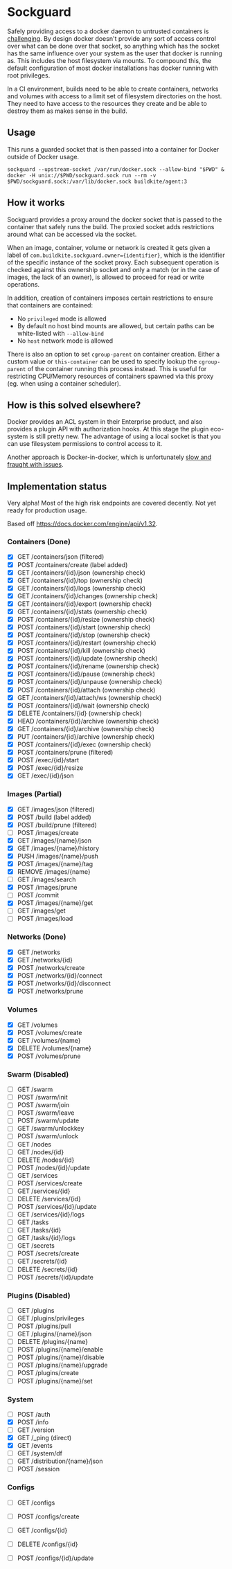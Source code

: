 # Sockguard

Safely providing access to a docker daemon to untrusted containers is [challenging](https://docs.docker.com/engine/security/https/). By design docker doesn't provide any sort of access control over what can be done over that socket, so anything which has the socket has the same influence over your system as the user that docker is running as. This includes the host filesystem via mounts. To compound this, the default configuration of most docker installations has docker running with root privileges.

In a CI environment, builds need to be able to create containers, networks and volumes with access to a limit set of filesystem directories on the host. They need to have access to the resources they create and be able to destroy them as makes sense in the build.

## Usage

This runs a guarded socket that is then passed into a container for Docker outside of Docker usage.

```
sockguard --upstream-socket /var/run/docker.sock --allow-bind "$PWD" &
docker -H unix://$PWD/sockguard.sock run --rm -v $PWD/sockguard.sock:/var/lib/docker.sock buildkite/agent:3
```

## How it works

Sockguard provides a proxy around the docker socket that is passed to the container that safely runs the build. The proxied socket adds restrictions around what can be accessed via the socket.

When an image, container, volume or network is created it gets given a label of `com.buildkite.sockguard.owner={identifier}`, which is the identifier of the specific instance of the socket proxy. Each subsequent operation is checked against this ownership socket and only a match (or in the case of images, the lack of an owner), is allowed to proceed for read or write operations.

In addition, creation of containers imposes certain restrictions to ensure that containers are contained:

* No `privileged` mode is allowed
* By default no host bind mounts are allowed, but certain paths can be white-listed with `--allow-bind`
* No `host` network mode is allowed

There is also an option to set `cgroup-parent` on container creation. Either a custom value or `this-container` can be used to specify lookup the `cgroup-parent` of the container running this process instead. This is useful for restricting CPU/Memory resources of containers spawned via this proxy (eg. when using a container scheduler).

## How is this solved elsewhere?

Docker provides an ACL system in their Enterprise product, and also provides a plugin API with authorization hooks. At this stage the plugin eco-system is still pretty new. The advantage of using a local socket is that you can use filesystem permissions to control access to it.

Another approach is Docker-in-docker, which is unfortunately [slow and fraught with issues](https://jpetazzo.github.io/2015/09/03/do-not-use-docker-in-docker-for-ci/).

## Implementation status

Very alpha! Most of the high risk endpoints are covered decently. Not yet ready for production usage.

Based off https://docs.docker.com/engine/api/v1.32.

### Containers (Done)

- [x] GET /containers/json (filtered)
- [x] POST /containers/create (label added)
- [x] GET /containers/{id}/json (ownership check)
- [x] GET /containers/{id}/top (ownership check)
- [x] GET /containers/{id}/logs (ownership check)
- [x] GET /containers/{id}/changes (ownership check)
- [x] GET /containers/{id}/export (ownership check)
- [x] GET /containers/{id}/stats (ownership check)
- [x] POST /containers/{id}/resize (ownership check)
- [x] POST /containers/{id}/start (ownership check)
- [x] POST /containers/{id}/stop (ownership check)
- [x] POST /containers/{id}/restart (ownership check)
- [x] POST /containers/{id}/kill (ownership check)
- [x] POST /containers/{id}/update (ownership check)
- [x] POST /containers/{id}/rename (ownership check)
- [x] POST /containers/{id}/pause (ownership check)
- [x] POST /containers/{id}/unpause (ownership check)
- [x] POST /containers/{id}/attach (ownership check)
- [x] GET /containers/{id}/attach/ws (ownership check)
- [x] POST /containers/{id}/wait (ownership check)
- [x] DELETE /containers/{id} (ownership check)
- [x] HEAD /containers/{id}/archive (ownership check)
- [x] GET /containers/{id}/archive (ownership check)
- [x] PUT /containers/{id}/archive (ownership check)
- [x] POST /containers/{id}/exec (ownership check)
- [x] POST /containers/prune (filtered)
- [x] POST /exec/{id}/start
- [x] POST /exec/{id}/resize
- [x] GET /exec/{id}/json

### Images (Partial)

- [x] GET /images/json (filtered)
- [x] POST /build (label added)
- [x] POST /build/prune  (filtered)
- [ ] POST /images/create
- [x] GET /images/{name}/json
- [x] GET /images/{name}/history
- [x] PUSH /images/{name}/push
- [x] POST  /images/{name}/tag
- [x] REMOVE /images/{name}
- [ ] GET /images/search
- [x] POST /images/prune
- [ ] POST /commit
- [x] POST /images/{name}/get
- [ ] GET /images/get
- [ ] POST /images/load

### Networks (Done)

- [x] GET /networks
- [x] GET /networks/{id}
- [x] POST /networks/create
- [x] POST /networks/{id}/connect
- [x] POST /networks/{id}/disconnect
- [x] POST /networks/prune

### Volumes

- [x] GET /volumes
- [x] POST /volumes/create
- [x] GET /volumes/{name}
- [x] DELETE /volumes/{name}
- [x] POST /volumes/prune

### Swarm (Disabled)

- [ ] GET /swarm
- [ ] POST /swarm/init
- [ ] POST /swarm/join
- [ ] POST  /swarm/leave
- [ ] POST /swarm/update
- [ ] GET /swarm/unlockkey
- [ ] POST /swarm/unlock
- [ ] GET /nodes
- [ ] GET /nodes/{id}
- [ ] DELETE /nodes/{id}
- [ ] POST /nodes/{id}/update
- [ ] GET /services
- [ ] POST /services/create
- [ ] GET /services/{id}
- [ ] DELETE /services/{id}
- [ ] POST /services/{id}/update
- [ ] GET /services/{id}/logs
- [ ] GET /tasks
- [ ] GET /tasks/{id}
- [ ] GET /tasks/{id}/logs
- [ ] GET /secrets
- [ ] POST /secrets/create
- [ ] GET /secrets/{id}
- [ ] DELETE /secrets/{id}
- [ ] POST /secrets/{id}/update

### Plugins (Disabled)

- [ ] GET /plugins
- [ ] GET /plugins/privileges
- [ ] POST /plugins/pull
- [ ] GET /plugins/{name}/json
- [ ] DELETE /plugins/{name}
- [ ] POST /plugins/{name}/enable
- [ ] POST /plugins/{name}/disable
- [ ] POST /plugins/{name}/upgrade
- [ ] POST /plugins/create
- [ ] POST /plugins/{name}/set

### System

- [ ] POST /auth
- [x] POST /info
- [ ] GET /version
- [x] GET /_ping (direct)
- [x] GET /events
- [ ] GET /system/df
- [ ] GET /distribution/{name}/json
- [ ] POST /session

### Configs

- [ ] GET /configs
- [ ] POST /configs/create
- [ ] GET /configs/{id}
- [ ] DELETE /configs/{id}
- [ ] POST /configs/{id}/update

